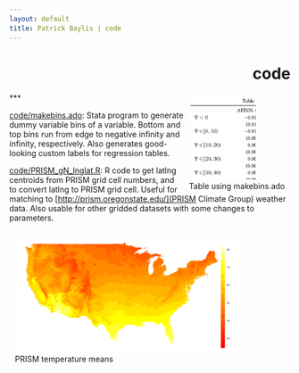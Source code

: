 ```yaml
---
layout: default
title: Patrick Baylis | code
---
```

<h1 align="right">code</h1>
***

<figure style="float:right; margin:0px 10px 0px 10px;">
<img src="images/makebins.png" width="120" title="Regression using makebins.ado" class="shadow" />
  <figcaption>Table using makebins.ado</figcaption>
</figure> 

[code/makebins.ado](makebins.ado): Stata program to generate dummy variable bins of a variable. Bottom and top bins run from edge to negative infinity and infinity, respectively. Also generates good-looking custom labels for regression tables. 

[code/PRISM_gN_lnglat.R](gridNum): R code to get latlng centroids from PRISM grid cell numbers, and to convert latlng to PRISM grid cell. Useful for matching to [http://prism.oregonstate.edu/](PRISM Climate Group) weather data. Also usable for other gridded datasets with some changes to parameters.

<figure style="float:left; margin:10px 10px 10px 10px;">
<img src="images/tmean_gridavg.png" width="400" title="PRISM temperature means" class="shadow" />
  <figcaption>PRISM temperature means</figcaption>
</figure> 